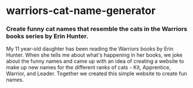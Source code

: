 # warriors-cat-name-generator
### Create funny cat names that resemble the cats in the Warriors books series by Erin Hunter.

My 11 year-old daughter has been reading the Warriors books by Erin Hunter. When she tells me about what's happening in her books, we joke about the funny names and came up with an idea of creating a website to make up new names for the different ranks of cats - Kit, Apprentice, Warrior, and Leader. 
Together we created this simple website to create fun names. 
